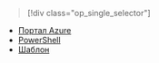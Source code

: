 > [!div class="op_single_selector"]
- [Портал Azure](../articles/virtual-network/virtual-networks-create-vnetpeering-arm-portal.md)
- [PowerShell](../articles/virtual-network/virtual-networks-create-vnetpeering-arm-ps.md)
- [Шаблон](../articles/virtual-network/virtual-networks-create-vnetpeering-arm-template-click.md)

<!--HONumber=Nov16_HO3-->


